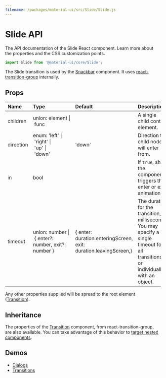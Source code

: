 ```yaml
---
filename: /packages/material-ui/src/Slide/Slide.js
---
```


<!--- This documentation is automatically generated, do not try to edit it. -->

# Slide API

<p class="description">The API documentation of the Slide React component. Learn more about the properties and the CSS customization points.</p>

```js
import Slide from '@material-ui/core/Slide';
```

The Slide transition is used by the [Snackbar](/demos/snackbars/) component.
It uses [react-transition-group](https://github.com/reactjs/react-transition-group) internally.

## Props

| Name | Type | Default | Description |
|:-----|:-----|:--------|:------------|
| <span class="prop-name">children</span> | <span class="prop-type">union:&nbsp;element&nbsp;&#124;<br>&nbsp;func<br></span> |   | A single child content element. |
| <span class="prop-name">direction</span> | <span class="prop-type">enum:&nbsp;'left'&nbsp;&#124;<br>&nbsp;'right'&nbsp;&#124;<br>&nbsp;'up'&nbsp;&#124;<br>&nbsp;'down'<br></span> | <span class="prop-default">'down'</span> | Direction the child node will enter from. |
| <span class="prop-name">in</span> | <span class="prop-type">bool</span> |   | If `true`, show the component; triggers the enter or exit animation. |
| <span class="prop-name">timeout</span> | <span class="prop-type">union:&nbsp;number&nbsp;&#124;<br>&nbsp;{ enter?: number, exit?: number }<br></span> | <span class="prop-default">{  enter: duration.enteringScreen,  exit: duration.leavingScreen,}</span> | The duration for the transition, in milliseconds. You may specify a single timeout for all transitions, or individually with an object. |

Any other properties supplied will be spread to the root element ([Transition](https://reactcommunity.org/react-transition-group/#Transition)).

## Inheritance

The properties of the [Transition](https://reactcommunity.org/react-transition-group/#Transition) component, from react-transition-group, are also available.
You can take advantage of this behavior to [target nested components](/guides/api/#spread).

## Demos

- [Dialogs](/demos/dialogs/)
- [Transitions](/utils/transitions/)

